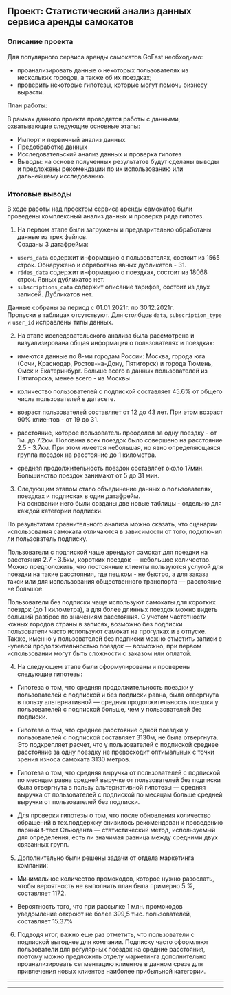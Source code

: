 ## Проект: Статистический анализ данных сервиса аренды самокатов

### Описание проекта

Для популярного сервиса аренды самокатов GoFast необходимо:  
 * проанализировать данные о некоторых пользователях из нескольких городов, а также об их поездках;  
 * проверить некоторые гипотезы, которые могут помочь бизнесу вырасти.    

План работы:  

В рамках данного проекта проводятся работы с данными, охватывающие следующие основные этапы:
- Импорт и первичный анализ данных
- Предобработка данных
- Исследовательский анализ данных и проверка гипотез
- Выводы: на основе полученных результатов будут сделаны выводы и предложены рекомендации по их использованию или дальнейшему исследованию.


### Итоговые выводы  

В ходе работы над проектом сервиса аренды самокатов были проведены комплексный анализ данных и проверка ряда гипотез.

1. На первом этапе были загружены и предварительно обработаны данные из трех файлов.  
Созданы 3 датафрейма:

* `users_data` содержит информацию о пользователях, состоит из 1565 строк. Обнаружено и обработано явных дубликатов - 31.
* `rides_data` содержит информацию о поездках, состоит из 18068 строк. Явных дубликатов нет.
* `subscriptions_data` содержит описание тарифов, состоит из двух записей. Дубликатов нет.  

Данные собраны за период с 01.01.2021г. по 30.12.2021г.   
Пропуски в таблицах отсутствуют.  Для столбцов `data`, `subscription_type` и `user_id` исправлены типы данных.  


2. На этапе исследовательского анализа была рассмотрена и визуализирована общая информация о пользователях и поездках:

* имеются данные по 8-ми городам России: Москва, города юга (Сочи, Краснодар, Ростов-на-Дону, Пятигорск) и города Тюмень, Омск и Екатеринбург.
Больше всего в данных пользователей из Пятигорска, менее всего - из Москвы  
* количество пользователей с подпиской составляет 45.6% от общего числа пользователей в датасете.

* возраст пользователей составляет от 12 до 43 лет. При этом возраст 90% клиентов - от 19 до 31.  

* расстояние, которое пользователь преодолел за одну поездку - от 1м. до 7.2км.
Половина всех поездок было совершено на расстояние 2.5 - 3.7км.
При этом имеется небольшая, но явно определяющаяся группа поездок на расстояние до 1 километра.  

* средняя продолжительность поездок составляет около 17мин. Большинство поездок занимают от 5 до 31 мин.   

3. Следующим этапом стало объединение данных о пользователях, поездках и подписках в один датафрейм.  
На основании него были созданы две новые таблицы - отдельно для каждой категории подписки.

По результатам сравнительного анализа можно сказать, что сценарии использования самоката отличаются в зависимости от того, подключил ли пользователь подписку.  

Пользователи с подпиской чаще арендуют самокат для поездки на расстояния 2.7 - 3.5км, коротких поездок — небольшое количество. Можно предположить, что постоянные клиенты пользуются услугой для поездки на такие расстояния, где пешком - не быстро, а для заказа такси или для использования общественного транспорта — расстояние не большое.  

Пользователи без подписки чаще используют самокаты для коротких поездок (до 1 километра), а для более длинных поездок можно видеть больший разброс по значениям расстояния. С учетом частотности южных городов страны в записях, возможно без подписки пользователи часто используют самокат на прогулках и в отпуске. Также, именно у пользователей без подписки можно отметить записи с нулевой продолжительностью поездок — возможно, при первом использовании могут быть сложности с заказом или оплатой.

4. На следующем этапе были сформулированы и проверены следующие гипотезы:

* Гипотеза о том, что средняя продолжительность поездки у пользователей с подпиской и без подписки равна, была отвергнута в пользу альтернативной — cредняя продолжительность поездки у пользователей с подпиской больше, чем у пользователей без подписки. 


* Гипотеза о том, что среднее расстояние одной поездки у пользователей с подпиской составляет 3130м, не была отвергнута. Это подкрепляет расчет, что у пользователей с подпиской среднее расстояние за одну поездку не превосходит оптимальных с точки зрения износа самоката 3130 метров. 


* Гипотеза о том, что средняя выручка от пользователей с подпиской по месяцам равна средней выручке от пользователей без подписки была отвергнута в пользу альтернативной гипотезы — средняя выручка от пользователей с подпиской по месяцам больше средней выручки от пользователей без подписки.  


* Для проверки гипотезы о том, что после обновления количество обращений в тех.поддержку снизилось рекомендован к проведению парный t-тест Стьюдента — статистический метод, используемый для определения, есть ли значимая разница между средними двух связанных групп.


5. Дополнительно были решены задачи от отдела маркетинга компании:

* Минимальное количество промокодов, которое нужно разослать, чтобы вероятность не выполнить план была примерно 5 %, составляет 1172. 

* Вероятность того, что при рассылке 1 млн. промокодов уведомление откроют не более 399,5 тыс. пользователей, составляет 15.37%


6. Подводя итог, важно еще раз отметить, что пользователи с подпиской выгоднее для компании. Подписку часто оформляют пользователи для регулярных поездок на средние расстояния, поэтому можно предложить отделу маркетинга дополнительно проанализировать сегментацию клиентов в данном срезе для привлечения новых клиентов наиболее прибыльной категории.

---
---

